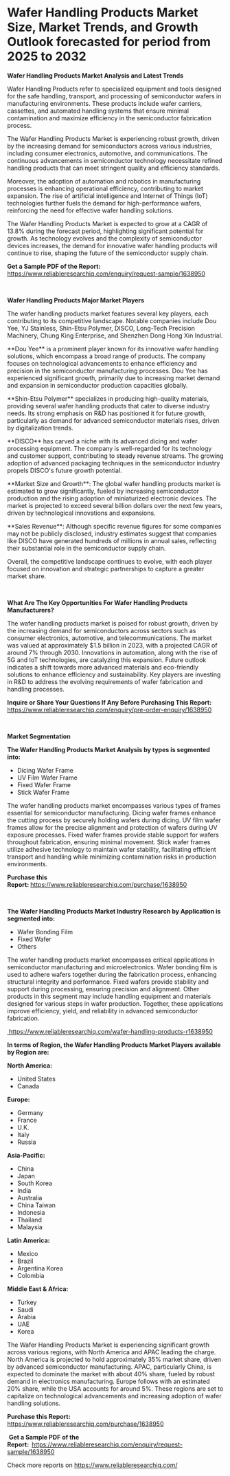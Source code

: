 <p><h1>Wafer Handling Products Market Size, Market Trends, and Growth Outlook forecasted for period from 2025 to 2032</h1></p><p><strong>Wafer Handling Products Market Analysis and Latest Trends</strong></p>
<p><p>Wafer Handling Products refer to specialized equipment and tools designed for the safe handling, transport, and processing of semiconductor wafers in manufacturing environments. These products include wafer carriers, cassettes, and automated handling systems that ensure minimal contamination and maximize efficiency in the semiconductor fabrication process. </p><p>The Wafer Handling Products Market is experiencing robust growth, driven by the increasing demand for semiconductors across various industries, including consumer electronics, automotive, and communications. The continuous advancements in semiconductor technology necessitate refined handling products that can meet stringent quality and efficiency standards. </p><p>Moreover, the adoption of automation and robotics in manufacturing processes is enhancing operational efficiency, contributing to market expansion. The rise of artificial intelligence and Internet of Things (IoT) technologies further fuels the demand for high-performance wafers, reinforcing the need for effective wafer handling solutions. </p><p>The Wafer Handling Products Market is expected to grow at a CAGR of 13.8% during the forecast period, highlighting significant potential for growth. As technology evolves and the complexity of semiconductor devices increases, the demand for innovative wafer handling products will continue to rise, shaping the future of the semiconductor supply chain.</p></p>
<p><strong>Get a Sample PDF of the Report:&nbsp;</strong> <a href="https://www.reliableresearchiq.com/enquiry/request-sample/1638950?utm_campaign=2244&utm_medium=2&utm_source=Github&utm_content=ia&utm_term=10022025&utm_id=wafer-handling-products">https://www.reliableresearchiq.com/enquiry/request-sample/1638950</a></p>
<p>&nbsp;</p>
<p><strong>Wafer Handling Products Major Market Players</strong></p>
<p><p>The wafer handling products market features several key players, each contributing to its competitive landscape. Notable companies include Dou Yee, YJ Stainless, Shin-Etsu Polymer, DISCO, Long-Tech Precision Machinery, Chung King Enterprise, and Shenzhen Dong Hong Xin Industrial.</p><p>**Dou Yee** is a prominent player known for its innovative wafer handling solutions, which encompass a broad range of products. The company focuses on technological advancements to enhance efficiency and precision in the semiconductor manufacturing processes. Dou Yee has experienced significant growth, primarily due to increasing market demand and expansion in semiconductor production capacities globally.</p><p>**Shin-Etsu Polymer** specializes in producing high-quality materials, providing several wafer handling products that cater to diverse industry needs. Its strong emphasis on R&D has positioned it for future growth, particularly as demand for advanced semiconductor materials rises, driven by digitalization trends.</p><p>**DISCO** has carved a niche with its advanced dicing and wafer processing equipment. The company is well-regarded for its technology and customer support, contributing to steady revenue streams. The growing adoption of advanced packaging techniques in the semiconductor industry propels DISCO's future growth potential.</p><p>**Market Size and Growth**: The global wafer handling products market is estimated to grow significantly, fueled by increasing semiconductor production and the rising adoption of miniaturized electronic devices. The market is projected to exceed several billion dollars over the next few years, driven by technological innovations and expansions.</p><p>**Sales Revenue**: Although specific revenue figures for some companies may not be publicly disclosed, industry estimates suggest that companies like DISCO have generated hundreds of millions in annual sales, reflecting their substantial role in the semiconductor supply chain. </p><p>Overall, the competitive landscape continues to evolve, with each player focused on innovation and strategic partnerships to capture a greater market share.</p></p>
<p>&nbsp;</p>
<p><strong>What Are The Key Opportunities For Wafer Handling Products Manufacturers?</strong></p>
<p><p>The wafer handling products market is poised for robust growth, driven by the increasing demand for semiconductors across sectors such as consumer electronics, automotive, and telecommunications. The market was valued at approximately $1.5 billion in 2023, with a projected CAGR of around 7% through 2030. Innovations in automation, along with the rise of 5G and IoT technologies, are catalyzing this expansion. Future outlook indicates a shift towards more advanced materials and eco-friendly solutions to enhance efficiency and sustainability. Key players are investing in R&D to address the evolving requirements of wafer fabrication and handling processes.</p></p>
<p><strong>Inquire or Share Your Questions If Any Before Purchasing This Report:</strong> <a href="https://www.reliableresearchiq.com/enquiry/pre-order-enquiry/1638950?utm_campaign=2244&utm_medium=2&utm_source=Github&utm_content=ia&utm_term=10022025&utm_id=wafer-handling-products">https://www.reliableresearchiq.com/enquiry/pre-order-enquiry/1638950</a></p>
<p>&nbsp;</p>
<p><strong>Market Segmentation</strong></p>
<p><strong>The Wafer Handling Products Market Analysis by types is segmented into:</strong></p>
<p><ul><li>Dicing Wafer Frame</li><li>UV Film Wafer Frame</li><li>Fixed Wafer Frame</li><li>Stick Wafer Frame</li></ul></p>
<p><p>The wafer handling products market encompasses various types of frames essential for semiconductor manufacturing. Dicing wafer frames enhance the cutting process by securely holding wafers during dicing. UV film wafer frames allow for the precise alignment and protection of wafers during UV exposure processes. Fixed wafer frames provide stable support for wafers throughout fabrication, ensuring minimal movement. Stick wafer frames utilize adhesive technology to maintain wafer stability, facilitating efficient transport and handling while minimizing contamination risks in production environments.</p></p>
<p><strong>Purchase this Report:&nbsp;</strong><a href="https://www.reliableresearchiq.com/purchase/1638950?utm_campaign=2244&utm_medium=2&utm_source=Github&utm_content=ia&utm_term=10022025&utm_id=wafer-handling-products">https://www.reliableresearchiq.com/purchase/1638950</a></p>
<p>&nbsp;</p>
<p><strong>The Wafer Handling Products Market Industry Research by Application is segmented into:</strong></p>
<p><ul><li>Wafer Bonding Film</li><li>Fixed Wafer</li><li>Others</li></ul></p>
<p><p>The wafer handling products market encompasses critical applications in semiconductor manufacturing and microelectronics. Wafer bonding film is used to adhere wafers together during the fabrication process, enhancing structural integrity and performance. Fixed wafers provide stability and support during processing, ensuring precision and alignment. Other products in this segment may include handling equipment and materials designed for various steps in wafer production. Together, these applications improve efficiency, yield, and reliability in advanced semiconductor fabrication.</p></p>
<p><a href="https://www.reliableresearchiq.com/wafer-handling-products-r1638950?utm_campaign=2244&utm_medium=2&utm_source=Github&utm_content=ia&utm_term=10022025&utm_id=wafer-handling-products">&nbsp;https://www.reliableresearchiq.com/wafer-handling-products-r1638950</a></p>
<p><strong>In terms of Region, the Wafer Handling Products Market Players available by Region are:</strong></p>
<p>
    <p> <strong> North America: </strong>
        <ul>
            <li>United States</li>
            <li>Canada</li>
        </ul>
        </p> 
    <p> <strong> Europe: </strong>
        <ul>
            <li>Germany</li>
            <li>France</li>
            <li>U.K.</li>
            <li>Italy</li>
            <li>Russia</li>
        </ul>
        </p> 
    <p> <strong> Asia-Pacific: </strong>
        <ul>
            <li>China</li>
            <li>Japan</li>
            <li>South Korea</li>
            <li>India</li>
            <li>Australia</li>
            <li>China Taiwan</li>
            <li>Indonesia</li>
            <li>Thailand</li>
            <li>Malaysia</li>
        </ul>
        </p> 
    <p> <strong> Latin America: </strong>
        <ul>
            <li>Mexico</li>
            <li>Brazil</li>
            <li>Argentina Korea</li>
            <li>Colombia</li>
        </ul>
        </p> 
    <p> <strong> Middle East & Africa: </strong>
        <ul>
            <li>Turkey</li>
            <li>Saudi</li>
            <li>Arabia</li>
            <li>UAE</li>
            <li>Korea</li>
        </ul>
    </p>
    </p>
<p><p>The Wafer Handling Products Market is experiencing significant growth across various regions, with North America and APAC leading the charge. North America is projected to hold approximately 35% market share, driven by advanced semiconductor manufacturing. APAC, particularly China, is expected to dominate the market with about 40% share, fueled by robust demand in electronics manufacturing. Europe follows with an estimated 20% share, while the USA accounts for around 5%. These regions are set to capitalize on technological advancements and increasing adoption of wafer handling solutions.</p></p>
<p><strong>Purchase this Report: </strong><a href="https://www.reliableresearchiq.com/purchase/1638950?utm_campaign=2244&utm_medium=2&utm_source=Github&utm_content=ia&utm_term=10022025&utm_id=wafer-handling-products">https://www.reliableresearchiq.com/purchase/1638950</a></p>
<p>&nbsp;<strong>Get a Sample PDF of the Report:&nbsp;&nbsp;</strong><a href="https://www.reliableresearchiq.com/enquiry/request-sample/1638950?utm_campaign=2244&utm_medium=2&utm_source=Github&utm_content=ia&utm_term=10022025&utm_id=wafer-handling-products">https://www.reliableresearchiq.com/enquiry/request-sample/1638950</a></p>
<p><strong></strong></p>
<p>Check more reports on <a href="https://www.reliableresearchiq.com/?utm_campaign=2244&utm_medium=2&utm_source=Github&utm_content=ia&utm_term=10022025&utm_id=wafer-handling-products">https://www.reliableresearchiq.com/</a></p>